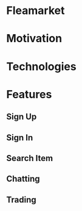 # Fleamarket

# Motivation

# Technologies

# Features
## Sign Up
## Sign In
## Search Item
## Chatting
## Trading
